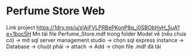 # Perfume Store Web
Link project https://1drv.ms/u/s!AiFVLPRBePKonP8q_i0SBObHvH_5uA?e=1boc5H
Mn tải file Perfume_Store.mdf trong folder Model về (nếu chưa có) -> mở sql server management studio -> chọn sql express instance -> Database -> chuột phải -> attach -> Add -> chọn file .mdf đã tải 
